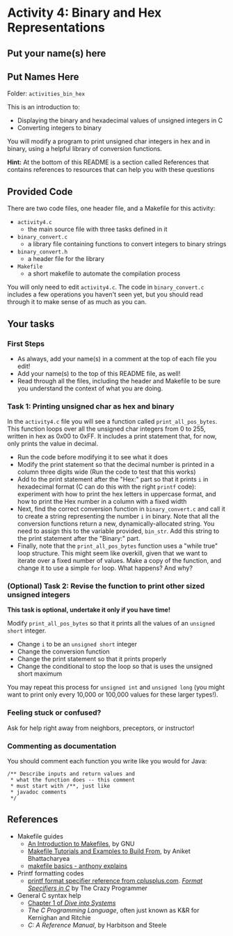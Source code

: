 # Activity 4: Binary and Hex Representations
## Put your name(s) here

## Put Names Here
Folder: `activities_bin_hex`

This is an introduction to:
* Displaying the binary and hexadecimal values of unsigned integers in C
* Converting integers to binary

You will modify a program to print unsigned char integers in hex and
in binary, using a helpful library of conversion functions.

**Hint:** At the bottom of this README is a section called References that 
contains references to resources that can help you with these questions

## Provided Code

There are two code files, one header file, and a Makefile for this activity:

- `activity4.c`
    - the main source file with three tasks defined in it
- `binary_convert.c`
    - a library file containing functions to convert integers to binary strings
- `binary_convert.h`
    - a header file for the library
- `Makefile`
    - a short makefile to automate the compilation process

You will only need to edit `activity4.c`. The code in `binary_convert.c` includes
a few operations you haven't seen yet, but you should read through it to make sense
of as much as you can.


## Your tasks

### First Steps
- As always, add your name(s) in a comment at the top of each file you edit!
- Add your name(s) to the top of this README file, as well!
- Read through all the files, including the header and Makefile to be sure you
understand the context of what you are doing. 


### Task 1: Printing unsigned char as hex and binary

In the `activity4.c` file you will see a function called `print_all_pos_bytes`. 
This function loops over all the unsigned char integers from 0 to 255, written in
hex as 0x00 to 0xFF. It includes a print statement that, for now, only prints the
value in decimal.

- Run the code before modifying it to see what it does
- Modify the print statement so that the decimal number is printed in a column three
digits wide (Run the code to test that this works)
- Add to the print statement after the "Hex:" part so that it prints `i` in hexadecimal
format (C can do this with the right `printf` code): experiment with how to print the hex letters in uppercase format, and how to print the Hex number in a column with a fixed width
- Next, find the correct conversion function in `binary_convert.c` and call it
to create a string representing the number `i` in binary. Note that all the conversion
functions return a new, dynamically-allocated string. You need to assign this to the
variable provided, `bin_str`. Add this string to the print statement after the "Binary:"
part.
- Finally, note that the `print_all_pos_bytes` function uses a "while true"
loop structure. This might seem like overkill, given that we want to iterate over
a fixed number of values. Make a copy of the function, and change 
it to use a simple `for` loop. What happens? And why?

### (Optional) Task 2: Revise the function to print other sized unsigned integers

**This task is optional, undertake it only if you have time!**

Modify `print_all_pos_bytes` so that it prints all the values of an `unsigned short` integer.
- Change `i` to be an `unsigned short` integer
- Change the conversion function
- Change the print statement so that it prints properly
- Change the conditional to stop the loop so that is uses the unsigned short maximum

You may repeat this process for `unsigned int` and `unsigned long` (you might want to
print only every 10,000 or 100,000 values for these larger types!).


### Feeling stuck or confused?

Ask for help right away from neighbors, preceptors, or instructor!


### Commenting as documentation

You should comment each function you write like you would for Java:

	/** Describe inputs and return values and 
	 * what the function does -- this comment
	 * must start with /**, just like 
	 * javadoc comments
	 */

## References

- Makefile guides
  - [An Introduction to Makefiles](https://www.gnu.org/software/make/manual/html_node/Introduction.html), by GNU
  - [Makefile Tutorials and Examples to Build From](https://earthly.dev/blog/make-tutorial/), by Aniket Bhattacharyea
  - [makefile basics - anthony explains](https://www.youtube.com/watch?v=20GC9mYoFGs)
- Printf formatting codes
  - [printf format specifier reference from cplusplus.com](http://www.cplusplus.com/reference/cstdio/printf/).
  [_Format Specifiers in C_](https://www.thecrazyprogrammer.com/2016/10/format-specifiers-c.html) by The Crazy Programmer
- General C syntax help
  - [Chapter 1 of _Dive into Systems_](https://diveintosystems.org/book/C1-C_intro/index.html)
  - _The C Programming Language_, often just known as K&R for Kernighan and Ritchie
  - _C: A Reference Manual_, by Harbitson and Steele
